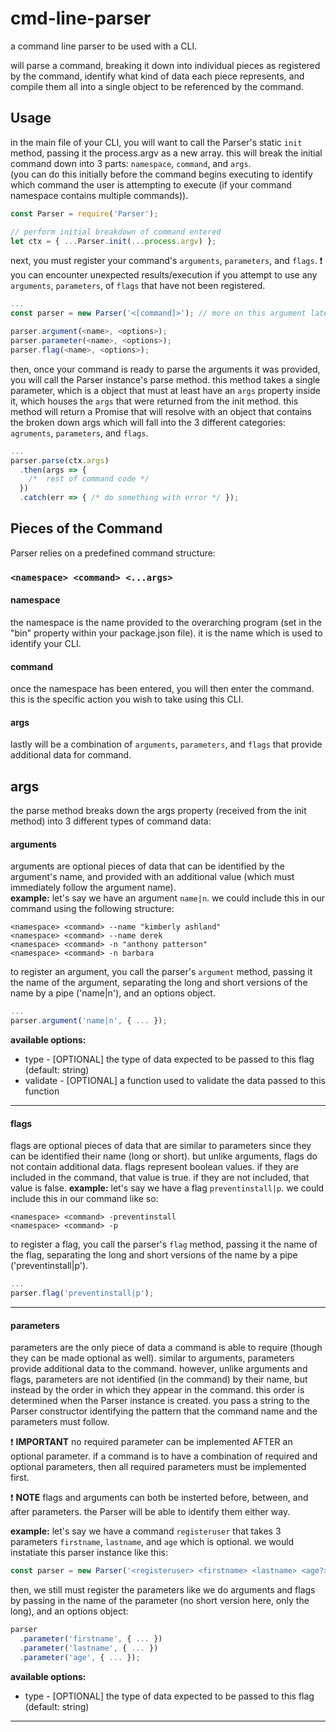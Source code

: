 # cmd-line-parser
a command line parser to be used with a CLI.

will parse a command, breaking it down into individual pieces as registered by the command, identify what kind of data each piece represents, and compile them all into a single object to be referenced by the command.

## Usage
in the main file of your CLI, you will want to call the Parser's static `init` method, passing it the process.argv as a new array. this will break the initial command down into 3 parts: `namespace`, `command`, and `args`.  
(you can do this initially before the command begins executing to identify which command the user is attempting to execute (if your command namespace contains multiple commands)).
```javascript
const Parser = require('Parser');

// perform initial breakdown of command entered
let ctx = { ...Parser.init(...process.argv) };
```

next, you must register your command's `arguments`, `parameters`, and `flags`.
:heavy_exclamation_mark: you can encounter unexpected results/execution if you attempt to use any `arguments`, `parameters`, of `flags` that have not been registered.
```javascript
...
const parser = new Parser('<[command]>'); // more on this argument later.

parser.argument(<name>, <options>);
parser.parameter(<name>, <options>);
parser.flag(<name>, <options>);
```

then, once your command is ready to parse the arguments it was provided, you will call the Parser instance's parse method. this method takes a single parameter, which is a object that must at least have an `args` property inside it, which houses the `args` that were returned from the init method. this method will return a Promise that will resolve with an object that contains the broken down args which will fall into the 3 different categories: `agruments`, `parameters`, and `flags`.
```javascript
...
parser.parse(ctx.args)
  .then(args => {
    /*  rest of command code */
  })
  .catch(err => { /* do something with error */ });
```


## Pieces of the Command
Parser relies on a predefined command structure:
### `<namespace> <command> <...args>`

#### namespace
the namespace is the name provided to the overarching program (set in the "bin" property within your package.json file). it is the name which is used to identify your CLI.

#### command
once the namespace has been entered, you will then enter the command. this is the specific action you wish to take using this CLI.

#### args
lastly will be a combination of `arguments`, `parameters`, and `flags` that provide additional data for command.


## args
the parse method breaks down the args property (received from the init method) into 3 different types of command data:

#### arguments
arguments are optional pieces of data that can be identified by the argument's name, and provided with an additional value (which must immediately follow the argument name).  
__example:__ let's say we have an argument `name|n`. we could include this in our command using the following structure:  
```
<namespace> <command> --name "kimberly ashland"
<namespace> <command> --name derek
<namespace> <command> -n "anthony patterson"
<namespace> <command> -n barbara
```

to register an argument, you call the parser's `argument` method, passing it the name of the argument, separating the long and short versions of the name by a pipe ('name|n'), and an options object.
```javascript
...
parser.argument('name|n', { ... });
```

__available options:__
- type - [OPTIONAL] the type of data expected to be passed to this flag (default: string)
- validate - [OPTIONAL] a function used to validate the data passed to this function

-----

#### flags
flags are optional pieces of data that are similar to parameters since they can be identified their name (long or short). but unlike arguments, flags do not contain additional data. flags represent boolean values. if they are included in the command, that value is true. if they are not included, that value is false.
__example:__ let's say we have a flag `preventinstall|p`. we could include this in our command like so:
```
<namespace> <command> -preventinstall
<namespace> <command> -p
```

to register a flag, you call the parser's `flag` method, passing it the name of the flag, separating the long and short versions of the name by a pipe ('preventinstall|p').
```javascript
...
parser.flag('preventinstall|p');
```

-----

#### parameters
parameters are the only piece of data a command is able to require (though they can be made optional as well). similar to arguments, parameters provide additional data to the command. however, unlike arguments and flags, parameters are not identified (in the command) by their name, but instead by the order in which they appear in the command. this order is determined when the Parser instance is created. you pass a string to the Parser constructor identifying the pattern that the command name and the parameters must follow.  

:heavy_exclamation_mark: __IMPORTANT__ no required parameter can be implemented AFTER an optional parameter. if a command is to have a combination of required and optional parameters, then all required parameters must be implemented first.

:heavy_exclamation_mark: __NOTE__ flags and arguments can both be insterted before, between, and after parameters. the Parser will be able to identify them either way.

__example:__ let's say we have a command `registeruser` that takes 3 parameters `firstname`, `lastname`, and `age` which is optional. we would instatiate this parser instance like this:
```javascript
const parser = new Parser('<registeruser> <firstname> <lastname> <age?>');
```

then, we still must register the parameters like we do arguments and flags by passing in the name of the parameter (no short version here, only the long), and an options object:
```javascript
parser
  .parameter('firstname', { ... })
  .parameter('lastname', { ... })
  .parameter('age', { ... });
```

__available options:__
- type - [OPTIONAL] the type of data expected to be passed to this flag (default: string)

-----

